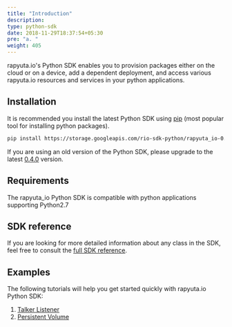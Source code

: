 ```yaml
---
title: "Introduction"
description:
type: python-sdk
date: 2018-11-29T18:37:54+05:30
pre: "a. "
weight: 405
---
```

rapyuta.io's Python SDK enables you to provision packages either on the cloud or
on a device, add a dependent deployment, and access various rapyuta.io resources
and services in your python applications.

## Installation
It is recommended you install the latest Python SDK using [pip](https://pip.pypa.io/en/stable/)
(most popular tool for installing python packages).
```bash
pip install https://storage.googleapis.com/rio-sdk-python/rapyuta_io-0.4.0-py2-none-any.whl
```
If you are using an old version of the Python SDK, please upgrade to the latest
[0.4.0](https://storage.googleapis.com/rio-sdk-python/rapyuta_io-0.4.0-py2-none-any.whl)
version.

## Requirements
The rapyuta_io Python SDK is compatible with python applications supporting Python2.7

## SDK reference
If you are looking for more detailed information about any class in the SDK, feel
free to consult the [full SDK reference](https://sdkdocs.apps.rapyuta.io/).

## Examples
The following tutorials will help you get started quickly with rapyuta.io
Python SDK:

1. [Talker Listener](/python-sdk/talker-listener)
2. [Persistent Volume](/python-sdk/persistent-volume)
